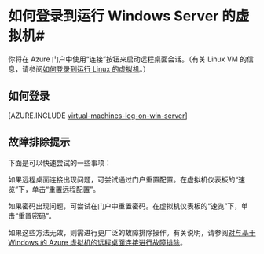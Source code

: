 <properties
	pageTitle="登录到运行 Windows Server 的虚拟机"
	description="了解如何使用 Azure 门户登录到运行 Windows Server 的虚拟机。"
	services="virtual-machines"
	documentationCenter=""
	authors="KBDAzure"
	manager="timlt"
	editor="tysonn"
	tags="azure-service-management"/>

<tags
	ms.service="virtual-machines"
	ms.date="06/12/2015"
	wacn.date="09/18/2015"/>


# 如何登录到运行 Windows Server 的虚拟机#

你将在 Azure 门户中使用“连接”按钮来启动远程桌面会话。（有关 Linux VM 的信息，请参阅[如何登录到运行 Linux 的虚拟机](/documentation/articles/virtual-machines-linux-how-to-log-on)。）

## 如何登录

[AZURE.INCLUDE [virtual-machines-log-on-win-server](../includes/virtual-machines-log-on-win-server.md)]

## 故障排除提示

下面是可以快速尝试的一些事项：

如果远程桌面连接出现问题，可尝试通过门户重置配置。在虚拟机仪表板的“速览”下，单击“重置远程配置”。

如果密码出现问题，可尝试在门户中重置密码。在虚拟机仪表板的“速览”下，单击“重置密码”。

如果这些方法无效，则需进行更广泛的故障排除操作。有关说明，请参阅[对与基于 Windows 的 Azure 虚拟机的远程桌面连接进行故障排除](/documentation/articles/virtual-machines-troubleshoot-remote-desktop-connections)。

<!---HONumber=70-->
